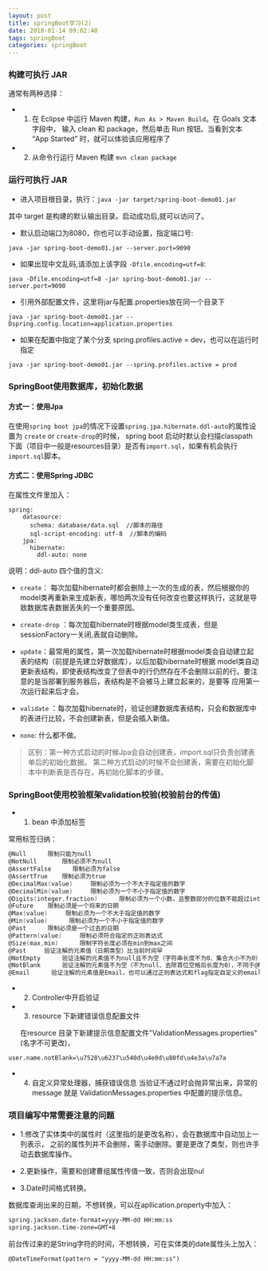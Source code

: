 ```yaml
---
layout: post
title: springBoot学习(2)
date: 2018-01-14 09:02:40
tags: springBoot
categories: springBoot
---
```


### 构建可执行 JAR
通常有两种选择：

* 1. 在 Eclipse 中运行 Maven 构建，`Run As > Maven Build`。在 Goals 文本字段中，
    输入 clean 和 package，然后单击 Run 按钮。当看到文本 “App Started” 时，就可以体验该应用程序了

* 2. 从命令行运行 Maven 构建 `mvn clean package`

### 运行可执行 JAR

- 进入项目根目录，执行：`java -jar target/spring-boot-demo01.jar`

其中 target 是构建的默认输出目录。启动成功后,就可以访问了。

- 默认启动端口为8080，你也可以手动设置，指定端口号: 

`java -jar spring-boot-demo01.jar --server.port=9090`

- 如果出现中文乱码,请添加上该字段 `-Dfile.encoding=utf=8`:

`java -Dfile.encoding=utf=8 -jar spring-boot-demo01.jar --server.port=9090`

- 引用外部配置文件，这里将jar与配置.properties放在同一个目录下

`java -jar spring-boot-demo01.jar --Dspring.config.location=application.properties`

- 如果在配置中指定了某个分支 spring.profiles.active = dev，也可以在运行时指定

`java -jar spring-boot-demo01.jar --spring.profiles.active = prod`

<!-- more -->

### SpringBoot使用数据库，初始化数据

#### 方式一：使用Jpa  

在使用`spring boot jpa`的情况下设置`spring.jpa.hibernate.ddl-auto`的属性设置为 `create` or `create-drop`的时候，
spring boot 启动时默认会扫描classpath下面（项目中一般是resources目录）是否有`import.sql`，如果有机会执行`import.sql`脚本。

#### 方式二：使用Spring JDBC  

在属性文件里加入：

```
spring:
    datasource:
      schema: database/data.sql  //脚本的路径
      sql-script-encoding: utf-8  //脚本的编码
    jpa:
      hibernate:
        ddl-auto: none
```

说明：ddl-auto 四个值的含义:
- `create`： 每次加载hibernate时都会删除上一次的生成的表，然后根据你的model类再重新来生成新表，哪怕两次没有任何改变也要这样执行，这就是导致数据库表数据丢失的一个重要原因。

- `create-drop` ：每次加载hibernate时根据model类生成表，但是sessionFactory一关闭,表就自动删除。

- `update`：最常用的属性，第一次加载hibernate时根据model类会自动建立起表的结构（前提是先建立好数据库），以后加载hibernate时根据 model类自动更新表结构，即使表结构改变了但表中的行仍然存在不会删除以前的行。要注意的是当部署到服务器后，表结构是不会被马上建立起来的，是要等 应用第一次运行起来后才会。

- `validate` ：每次加载hibernate时，验证创建数据库表结构，只会和数据库中的表进行比较，不会创建新表，但是会插入新值。 

- `none`: 什么都不做。

>区别：第一种方式启动的时候Jpa会自动创建表，import.sql只负责创建表单后的初始化数据。
第二种方式启动的时候不会创建表，需要在初始化脚本中判断表是否存在，再初始化脚本的步骤。

### SpringBoot使用校验框架validation校验(校验前台的传值)

* 1. bean 中添加标签

常用标签归纳：
```powershell
@Null	   限制只能为null
@NotNull	   限制必须不为null
@AssertFalse	  限制必须为false
@AssertTrue	   限制必须为true
@DecimalMax(value)	   限制必须为一个不大于指定值的数字
@DecimalMin(value)	   限制必须为一个不小于指定值的数字
@Digits(integer,fraction)	   限制必须为一个小数，且整数部分的位数不能超过integer，小数部分的位数不能超过fraction
@Future	   限制必须是一个将来的日期
@Max(value)	    限制必须为一个不大于指定值的数字
@Min(value)	     限制必须为一个不小于指定值的数字
@Past	   限制必须是一个过去的日期
@Pattern(value)	    限制必须符合指定的正则表达式
@Size(max,min)	    限制字符长度必须在min到max之间
@Past	  验证注解的元素值（日期类型）比当前时间早
@NotEmpty	   验证注解的元素值不为null且不为空（字符串长度不为0、集合大小不为0）
@NotBlank	   验证注解的元素值不为空（不为null、去除首位空格后长度为0），不同于@NotEmpty，@NotBlank只应用于字符串且在比较时会去除字符串的空格
@Email	    验证注解的元素值是Email，也可以通过正则表达式和flag指定自定义的email格式
```

* 2. Controller中开启验证

* 3. resource 下新建错误信息配置文件
  
  在resource 目录下新建提示信息配置文件"ValidationMessages.properties"(名字不可更改)，
 ```xml
 user.name.notBlank=\u7528\u6237\u540d\u4e0d\u80fd\u4e3a\u7a7a
 ```
* 4. 自定义异常处理器，捕获错误信息
当验证不通过时会抛异常出来，异常的message 就是 ValidationMessages.properties 中配置的提示信息。


### 项目编写中常需要注意的问题

* 1.修改了实体类中的属性时（这里指的是更改名称），会在数据库中自动加上一列表示，
    之前的属性列并不会删除，需手动删除。要是更改了类型，则也许手动去数据库操作。
    
* 2.更新操作，需要和创建曹组属性传值一致，否则会出现nul

* 3.Date时间格式转换。

 数据库查询出来的日期，不想转换，可以在apllication.property中加入：
 ```xml
 spring.jackson.date-format=yyyy-MM-dd HH:mm:ss
 spring.jackson.time-zone=GMT+8
 ```

 前台传过来的是String字符的时间，不想转换，可在实体类的date属性头上加入：
 ```xml
 @DateTimeFormat(pattern = "yyyy-MM-dd HH:mm:ss")
 ```
